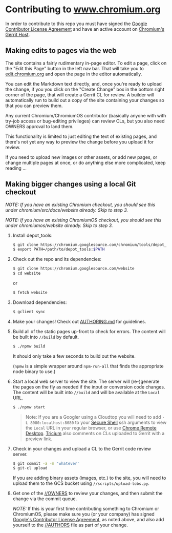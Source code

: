 # Contributing to www.chromium.org

In order to contribute to this repo you must have signed the
[Google Contributor License Agreement](https://cla.developers.google.com/clas)
and have an active account on
[Chromium's Gerrit Host](https://chromium-review.googlesource.com).

## Making edits to pages via the web

The site contains a fairly rudimentary in-page editor. To edit a page,
click on the "Edit this Page" button in the left nav bar. That will take
you to [edit.chromium.org](https://edit.chromium.org/edit?repo=chromium/website/main)
and open the page in the editor automatically.

You can edit the Markdown text directly, and, once you're ready to upload
the change, if you you click on the "Create Change" box in the bottom right
corner of the page, that will create a Gerrit CL for review. A builder
will automatically run to build out a copy of the site containing your
changes so that you can preview them.

Any current Chromium/ChromiumOS contributor (basically anyone with with
try-job access or bug-editing privileges) can review CLs, but you also
need OWNERS approval to land them.

This functionality is limited to just editing the text of existing pages,
and there's not yet any way to preview the change before you upload it
for review.

If you need to upload new images or other assets, or add new pages, or
change multiple pages at once, or do anything else more complicated,
keep reading ...

## Making bigger changes using a local Git checkout

*NOTE: If you have an existing Chromium checkout, you should
see this under chromium/src/docs/website already. Skip to step 3.*

*NOTE: If you have an existing ChromiumOS checkout, you should
see this under chromiumos/website already. Skip to step 3.*

1.  Install depot_tools:

    ```bash
    $ git clone https://chromium.googlesource.com/chromium/tools/depot_tools.git
    $ export PATH=/path/to/depot_tools:$PATH
    ```

2. Check out the repo and its dependencies:

    ```bash
    $ git clone https://chromium.googlesource.com/website
    $ cd website
    ```

    or

    ```bash
    $ fetch website
    ```

3. Download dependencies:

   ```bash
   $ gclient sync
   ```

4.  Make your changes! Check out [AUTHORING.md](AUTHORING.md) for guidelines.

5.  Build all of the static pages up-front to check for errors.
    The content will be built into `//build` by default.

    ```bash
    $ ./npmw build
    ```

    It should only take a few seconds to build out the website.

    (`npmw` is a simple wrapper around `npm-run-all` that finds the
    appropriate node binary to use.)

6.  Start a local web server to view the site. The server will (re-)generate
    the pages on the fly as needed if the input or conversion code changes.
    The content will be built into `//build` and will be available at the
    `Local` URL.

    ```bash
    $ ./npmw start
    ```

    > Note: If you are a Googler using a Cloudtop you will need to add `-L
    > 8080:localhost:8080` to your
    > [Secure Shell](https://chromewebstore.google.com/detail/secure-shell/iodihamcpbpeioajjeobimgagajmlibd)
    > ssh arguments to view the `Local` URL in your regular browser, or use
    > [Chrome Remote Desktop](https://remotedesktop.corp.google.com/).
    > [Tricium](https://chromium.googlesource.com/infra/infra/+/main/go/src/infra/tricium/README.md)
    > also comments on CLs uploaded to Gerrit with a preview link.

7.  Check in your changes and upload a CL to the Gerrit code review server.

    ```bash
    $ git commit -a -m 'whatever'
    $ git-cl upload
    ```

    If you are adding binary assets (images, etc.) to the site, you will
    need to upload them to the GCS bucket using `//scripts/upload-lobs.py`.

8.  Get one of the [//OWNERS](../OWNERS) to review your changes, and then
    submit the change via the commit queue.

    *NOTE:* If this is your first time contributing something to Chromium
    or ChromiumOS, please make sure you (or your company) has signed
    [Google's Contributor License Agreement](https://cla.developers.google.com/),
    as noted above, and also add yourself to the [//AUTHORS](../AUTHORS) file
    as part of your change.

